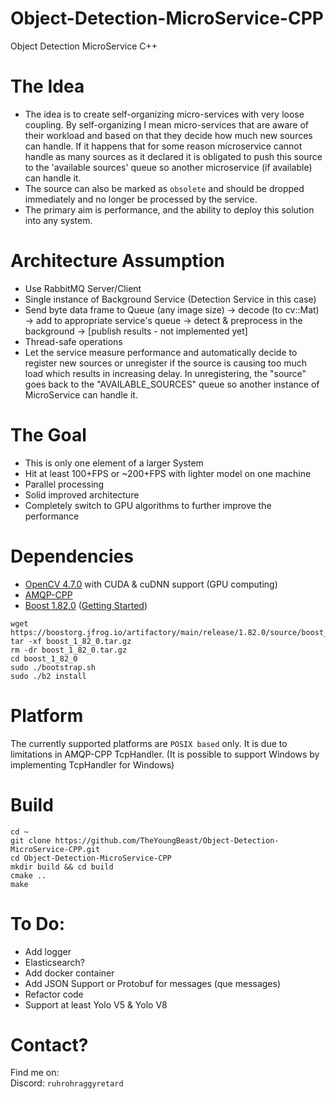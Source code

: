# Object-Detection-MicroService-CPP
Object Detection MicroService C++

# The Idea
- The idea is to create self-organizing micro-services with very loose coupling. By self-organizing I mean micro-services that are aware of their workload and based on that they decide how much new sources can handle. If it happens that for some reason microservice cannot handle as many sources as it declared it is obligated to push this source to the 'available sources' queue so another microservice (if available) can handle it.
- The source can also be marked as ``obsolete`` and should be dropped immediately and no longer be processed by the service.
- The primary aim is performance, and the ability to deploy this solution into any system.
  

# Architecture Assumption
- Use RabbitMQ Server/Client
- Single instance of Background Service (Detection Service in this case)
- Send byte data frame to Queue (any image size) -> decode (to cv::Mat) -> add to appropriate service's queue -> detect & preprocess in the background -> [publish results - not implemented yet]
- Thread-safe operations
- Let the service measure performance and automatically decide to register new sources or unregister if the source is causing too much load which results in increasing delay. In unregistering, the "source" goes back to the "AVAILABLE_SOURCES" queue so another instance of MicroService can handle it.

# The Goal
- This is only one element of a larger System
- Hit at least 100+FPS or ~200+FPS with lighter model on one machine
- Parallel processing
- Solid improved architecture
- Completely switch to GPU algorithms to further improve the performance

# Dependencies
- [OpenCV 4.7.0](https://github.com/opencv/opencv/tree/4.7.0) with CUDA & cuDNN support (GPU computing)
- [AMQP-CPP](https://github.com/CopernicaMarketingSoftware/AMQP-CPP)
- [Boost 1.82.0](https://www.boost.org/users/history/version_1_82_0.html) ([Getting Started](https://www.boost.org/doc/libs/1_82_0/more/getting_started/unix-variants.html))
```
wget https://boostorg.jfrog.io/artifactory/main/release/1.82.0/source/boost_1_82_0.tar.gz
tar -xf boost_1_82_0.tar.gz
rm -dr boost_1_82_0.tar.gz
cd boost_1_82_0
sudo ./bootstrap.sh
sudo ./b2 install
```

# Platform
The currently supported platforms are ``POSIX based`` only.
It is due to limitations in AMQP-CPP TcpHandler. (It is possible to support Windows by implementing TcpHandler for Windows)

# Build
```
cd ~
git clone https://github.com/TheYoungBeast/Object-Detection-MicroService-CPP.git
cd Object-Detection-MicroService-CPP
mkdir build && cd build
cmake ..
make
```
  
# To Do:
- Add logger
- Elasticsearch?
- Add docker container
- Add JSON Support or Protobuf for messages (que messages)
- Refactor code
- Support at least Yolo V5 & Yolo V8

# Contact?
Find me on: <br />
Discord: ``ruhrohraggyretard``
